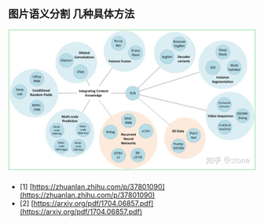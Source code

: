 ## 图片语义分割 几种具体方法
![image](https://raw.githubusercontent.com/CPS-zhangX/PhD-Study/master/images/multiSegmentMethod.jpg)
###

- [1] [https://zhuanlan.zhihu.com/p/37801090](https://zhuanlan.zhihu.com/p/37801090)
- [2] [https://arxiv.org/pdf/1704.06857.pdf](https://arxiv.org/pdf/1704.06857.pdf)

